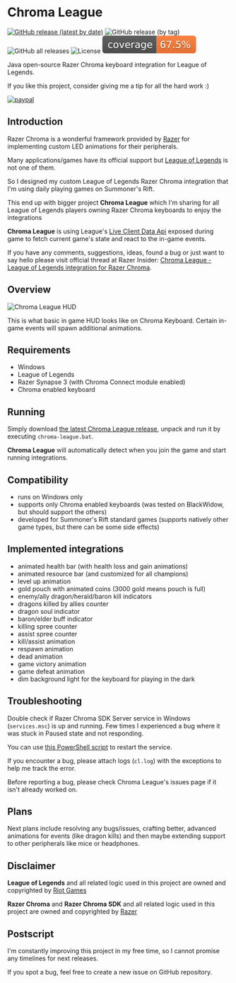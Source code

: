 # Chroma League

[![GitHub release (latest by date)](https://img.shields.io/github/v/release/bonepl/chromaleague)](https://github.com/bonepl/ChromaLeague/releases/latest) ![GitHub release (by tag)](https://img.shields.io/github/downloads/bonepl/chromaleague/v1.2.0/total) ![GitHub all releases](https://img.shields.io/github/downloads/bonepl/chromaleague/total) ![License](https://img.shields.io/badge/license-GPL%203.0-informational) ![Coverage](.github/badges/jacoco-chromaleague.svg)

Java open-source Razer Chroma keyboard integration for League of Legends.

If you like this project, consider giving me a tip for all the hard work :)

[![paypal](https://www.paypalobjects.com/en_US/PL/i/btn/btn_donateCC_LG.gif)](https://www.paypal.com/cgi-bin/webscr?cmd=_donations&business=5JFBXY66RT8Z6&item_name=Chroma+League&currency_code=PLN)

## Introduction

Razer Chroma is a wonderful framework provided by [Razer](https://www.razer.com/)
for implementing custom LED animations for their peripherals.

Many applications/games have its official support but [League of Legends](https://leagueoflegends.com)
is not one of them.

So I designed my custom League of Legends Razer Chroma integration
that I'm using daily playing games on Summoner's Rift.

This end up with bigger project **Chroma League** which I'm sharing 
for all League of Legends players owning Razer Chroma keyboards to enjoy
the integrations

**Chroma League** is using League's [Live Client Data Api](https://developer.riotgames.com/docs/lol#game-client-api_live-client-data-api)
exposed during game to fetch current game's state and react to the in-game events.

If you have any comments, suggestions, ideas, found a bug or just want to say hello please visit official thread at Razer Insider: [Chroma League - League of Legends integration for Razer Chroma](https://insider.razer.com/index.php?threads/chroma-league-league-of-legends-integration-for-razer-chroma.65412/).

## Overview
![Chroma League HUD](https://github.com/bonepl/ChromaLeague/blob/master/doc/images/ChromaLeague.png "Chroma League HUD")

This is what basic in game HUD looks like on Chroma Keyboard.
Certain in-game events will spawn additional animations.

## Requirements
* Windows
* League of Legends
* Razer Synapse 3 (with Chroma Connect module enabled)
* Chroma enabled keyboard

## Running
Simply download [the latest Chroma League release](https://github.com/bonepl/ChromaLeague/releases/latest), unpack and run it
by executing `chroma-league.bat`.

**Chroma League** will automatically detect when you join the game and start running integrations.

## Compatibility
* runs on Windows only
* supports only Chroma enabled keyboards 
(was tested on BlackWidow, but should support the others)
* developed for Summoner's Rift standard games 
(supports natively other game types, but there can be some side effects)

## Implemented integrations
- animated health bar (with health loss and gain animations)
- animated resource bar (and customized for all champions)
- level up animation
- gold pouch with animated coins (3000 gold means pouch is full)
- enemy/ally dragon/herald/baron kill indicators
- dragons killed by allies counter
- dragon soul indicator
- baron/elder buff indicator
- killing spree counter
- assist spree counter
- kill/assist animation
- respawn animation
- dead animation
- game victory animation
- game defeat animation
- dim background light for the keyboard for playing in the dark

## Troubleshooting
Double check if Razer Chroma SDK Server service in Windows (`services.msc`) is up and running.
Few times I experienced a bug where it was stuck in Paused state and not responding.

You can use [this PowerShell script](https://github.com/bonepl/ChromaLeague/blob/master/chroma-league-launcher/src/scripts/restartRazerSdk.ps1)
to restart the service.

If you encounter a bug, please attach logs (`cl.log`) with the exceptions
to help me track the error.

Before reporting a bug, please check Chroma League's issues page if
it isn't already worked on.

## Plans
Next plans include resolving any bugs/issues, crafting better, advanced animations for events (like dragon kills)
and then maybe extending support to other peripherals like mice or headphones.

## Disclaimer
**League of Legends** and all related logic used in this project 
are owned and copyrighted by [Riot Games](https://www.riotgames.com)

**Razer Chroma** and **Razer Chroma SDK** and all related logic used in this project
are owned and copyrighted by [Razer](https://www.razer.com/)

## Postscript
I'm constantly improving this project in my free time, 
so I cannot promise any timelines for next releases.

If you spot a bug, feel free to create a new issue on GitHub repository. 

